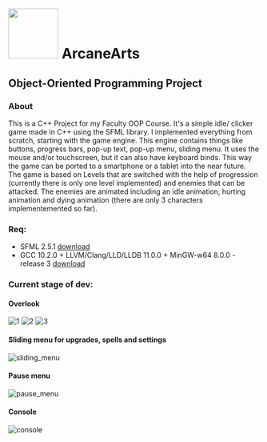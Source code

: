 # <img src="https://github.com/AlexMincu/ArcaneArts/blob/master/assets/GUI/buttons/idle_damage.png?raw=true" width="100px"> ArcaneArts
## Object-Oriented Programming Project

### About
  This is a C++ Project for my Faculty OOP Course. It's a simple idle/ clicker game made in C++ using the SFML library. I implemented everything from scratch, starting with the game engine. This engine contains things like buttons, progress bars, pop-up text, pop-up menu, sliding menu. It uses the mouse and/or touchscreen, but it can also have keyboard binds. This way the game can be ported to a smartphone or a tablet into the near future. The game is based on Levels that are switched with the help of progression (currently there is only one level implemented) and enemies that can be attacked. The enemies are animated including an idle animation, hurting animation and dying animation (there are only 3 characters implementemented so far).

### Req:
  - SFML 2.5.1 [download](https://www.sfml-dev.org/download/sfml/2.5.1/)
  - GCC 10.2.0 + LLVM/Clang/LLD/LLDB 11.0.0 + MinGW-w64 8.0.0 - release 3 [download](http://www.winlibs.com/#download-release)

### Current stage of dev:
  #### Overlook

![1](https://github.com/AlexMincu/ArcaneArts/blob/master/Screenshots/1st%20minion.png?raw=true)
![2](https://github.com/AlexMincu/ArcaneArts/blob/master/Screenshots/2nd%20minion.png?raw=true)
![3](https://github.com/AlexMincu/ArcaneArts/blob/master/Screenshots/3rd%20minion.png?raw=true)

  #### Sliding menu for upgrades, spells and settings

![sliding_menu](https://github.com/AlexMincu/ArcaneArts/blob/master/Screenshots/sliding%20menu.png?raw=true)

  #### Pause menu

![pause_menu](https://github.com/AlexMincu/ArcaneArts/blob/master/Screenshots/pause%20menu.png?raw=true)

  #### Console

![console](https://github.com/AlexMincu/ArcaneArts/blob/master/Screenshots/console.png?raw=true)
